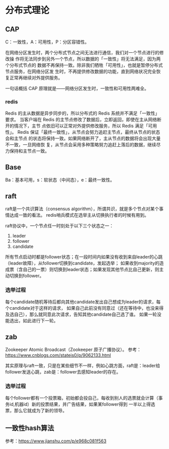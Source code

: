 # 分布式理论
## CAP
C：一致性，A：可用性，P：分区容错性。

在网络分区发生时，两个分布式节点之间无法进行通信，我们对一个节点进行的修改操
作将无法同步到另外一个节点，所以数据的「一致性」将无法满足，因为两个分布式节点的
数据不再保持一致。除非我们牺牲「可用性」，也就是暂停分布式节点服务，在网络分区发
生时，不再提供修改数据的功能，直到网络状况完全恢复正常再继续对外提供服务。

一句话概括 CAP 原理就是——网络分区发生时，一致性和可用性两难全。
### redis
Redis 的主从数据是异步同步的，所以分布式的 Redis 系统并不满足「一致性」要求。
当客户端在 Redis 的主节点修改了数据后，立即返回，即使在主从网络断开的情况下，主节
点依旧可以正常对外提供修改服务，所以 Redis 满足「可用性」。
Redis 保证「最终一致性」，从节点会努力追赶主节点，最终从节点的状态会和主节点
的状态将保持一致。如果网络断开了，主从节点的数据将会出现大量不一致，一旦网络恢
复，从节点会采用多种策略努力追赶上落后的数据，继续尽力保持和主节点一致。


## Base
Ba：基本可用，s：软状态（中间态），e：最终一致性。
## raft
raft是一个共识算法（consensus algorithm），所谓共识，就是多个节点对某个事情达成一致的看法。
redis哨兵模式在选举主从切换执行者的时候有用到。

raft协议中，一个节点任一时刻处于以下三个状态之一：
1. leader
2. follower
3. candidate

所有节点启动时都是follower状态；在一段时间内如果没有收到来自leader的心跳（leader故障），从follower切换到candidate，发起选举；
如果收到majority的造成票（含自己的一票）则切换到leader状态；如果发现其他节点比自己更新，则主动切换到follower。
### 选举过程
每个candidate随机等待后都向其他candidate发出自己想成为leader的请求，每个candidate对于这样的请求，
如果自己此前没有同意过（还在等待中，也没来得及选自己），那么就同意此次请求，告知其他candidate自己选了谁。
如果一轮没能选出，如此进行下一轮。
## zab
Zookeeper Atomic Broadcast（Zookeeper 原子广播协议）。
参考：https://www.cnblogs.com/stateis0/p/9062133.html

其实原理与raft一致，只是在某些细节不一样，例如心跳方面，raft是：leader给follower发送心跳，zab是：follower去感知leader的存在。
### 选举过程
每个follower都有一个投票箱，初始都会投自己，每收到别人的选票就会计算（事务id,机器id）新的投票结果，并广告结果，如果某follower得到
一半以上得选票，那么它就成为了新的领导。

## 一致性hash算法
参考：https://www.jianshu.com/p/e968c081f563